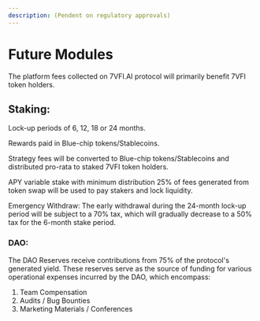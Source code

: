 ```yaml
---
description: (Pendent on regulatory approvals)
---
```


# Future Modules

The platform fees collected on 7VFI.AI protocol will primarily benefit 7VFI token holders.

## **Staking**:&#x20;

Lock-up periods of 6, 12, 18 or 24 months.&#x20;

Rewards paid in Blue-chip tokens/Stablecoins.&#x20;

Strategy fees will be converted to Blue-chip tokens/Stablecoins and distributed pro-rata to staked 7VFI token holders.

APY variable stake with minimum distribution 25% of fees generated from token swap will be used to pay stakers and lock liquidity.

Emergency Withdraw: The early withdrawal during the 24-month lock-up period will be subject to a 70% tax, which will gradually decrease to a 50% tax for the 6-month stake period.

### DAO:

The DAO Reserves receive contributions from 75% of the protocol's generated yield. These reserves serve as the source of funding for various operational expenses incurred by the DAO, which encompass:

1. Team Compensation
2. Audits / Bug Bounties
3. Marketing Materials / Conferences
